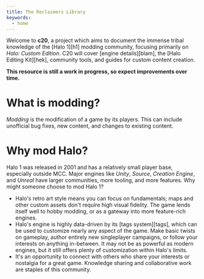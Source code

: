 ```yaml
---
title: The Reclaimers Library
keywords:
  - home
---
```


Welcome to **c20**, a project which aims to document the immense tribal knowledge of the [Halo 1][h1] modding community, focusing primarily on _Halo: Custom Edition_. C20 will cover [engine details][blam], the [Halo Editing Kit][hek], community tools, and guides for custom content creation.

**This resource is still a work in progress, so expect improvements over time.**

# What is modding?
_Modding_ is the modification of a game by its players. This can include unofficial bug fixes, new content, and changes to existing content.

# Why mod Halo?
Halo 1 was released in 2001 and has a relatively small player base, especially outside MCC. Major engines like _Unity_, _Source_, _Creation Engine_, and _Unreal_ have larger communities, more tooling, and more features. Why might someone choose to mod Halo 1?

* Halo's retro art style means you can focus on fundamentals; maps and other custom assets don't require high visual fidelity. The game lends itself well to hobby modding, or as a gateway into more feature-rich engines.
* Halo's engine is highly data-driven by its [tags system][tags], which can be used to customize nearly any aspect of the game. Make basic twists on gameplay, author entirely new singleplayer campaigns, or follow your interests on anything in-between. It may not be as powerful as modern engines, but it still offers plenty of customization within Halo's limits.
* It's an opportunity to connect with others who share your interests or nostalgia for a great game. Knowledge sharing and collaborative work are staples of this community.

